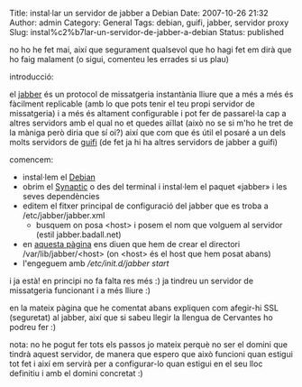 Title: instal·lar un servidor de jabber a Debian
Date: 2007-10-26 21:32
Author: admin
Category: General
Tags: debian, guifi, jabber, servidor proxy
Slug: instal%c2%b7lar-un-servidor-de-jabber-a-debian
Status: published

no ho he fet mai, així que segurament qualsevol que ho hagi fet em dirà que ho faig malament (o sigui, comenteu les errades si us plau)

introducció:

el <a href="http://www.jabber.org" target="_blank" rel="noopener">jabber</a> és un protocol de missatgeria instantània lliure que a més a més és fàcilment replicable (amb lo que pots tenir el teu propi servidor de missatgeria) i a més és altament configurable i pot fer de passarel·la cap a altres servidors amb el qual no et quedes aïllat (això no se si m'ho he tret de la màniga però diria que sí oi?) així que com que és útil el posaré a un dels molts servidors de <a href="http://guifi.net" target="_blank" rel="noopener">guifi</a> (de fet ja hi ha altres servidors de jabber a guifi)

comencem:

- instal·lem el <a href="http://www.debian.org" target="_blank" rel="noopener">Debian</a>
- obrim el <a href="http://www.nongnu.org/synaptic/" target="_blank" rel="noopener">Synaptic</a> o des del terminal i instal·lem el paquet «jabber» i les seves dependències
- editem el fitxer principal de configuració del jabber que es troba a /etc/jabber/jabber.xml
  - busquem on posa \<host\> i posem el nom que volguem al servidor (estil jabber.badall.net)
- en <a href="http://crysol.inf-cr.uclm.es/node/558" target="_blank" rel="noopener">aquesta pàgina</a> ens diuen que hem de crear el directori /var/lib/jabber/\<host\> (on \<host\> és el host que hem posat abans)
- l'engeguem amb */etc/init.d/jabber start*

i ja està! en principi no fa falta res més :) ja tindreu un servidor de missatgeria funcionant i a més lliure :)

en la mateix pàgina que he comentat abans expliquen com afegir-hi SSL (seguretat) al jabber, així que si sabeu llegir la llengua de Cervantes ho podreu fer :)

nota: no he pogut fer tots els passos jo mateix perquè no ser el domini que tindrà aquest servidor, de manera que espero que això funcioni quan estigui tot fet i així em servirà per a configurar-lo quan estigui en el seu lloc definitiu i amb el domini concretat :)
